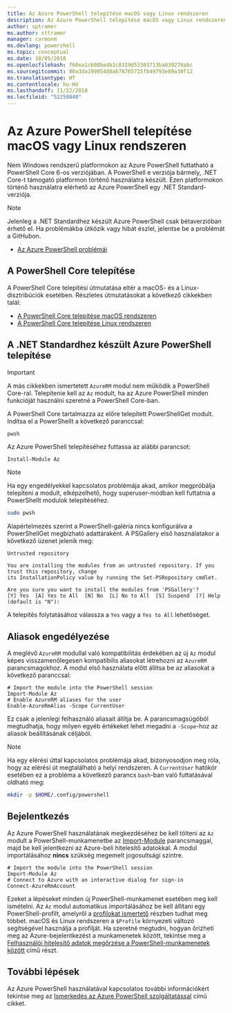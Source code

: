 ```yaml
---
title: Az Azure PowerShell telepítése macOS vagy Linux rendszeren
description: Az Azure PowerShell telepítése macOS vagy Linux rendszeren.
author: sptramer
ms.author: sttramer
manager: carmonm
ms.devlang: powershell
ms.topic: conceptual
ms.date: 10/05/2018
ms.openlocfilehash: f60ea1c608be4b1c8319d53303713ba039276abc
ms.sourcegitcommit: 80a3da199954d0ab78765715fb49793e89a30f12
ms.translationtype: HT
ms.contentlocale: hu-HU
ms.lasthandoff: 11/22/2018
ms.locfileid: "52259840"
---
```

# <a name="install-azure-powershell-on-macos-or-linux"></a>Az Azure PowerShell telepítése macOS vagy Linux rendszeren

Nem Windows rendszerű platformokon az Azure PowerShell futtatható a PowerShell Core 6-os verziójában. A PowerShell e verziója bármely, .NET Core-t támogató platformon történő használatra készült. Ezen platformokon történő használatra elérhető az Azure PowerShell egy .NET Standard-verziója.

> [!NOTE]
> Jelenleg a .NET Standardhez készült Azure PowerShell csak bétaverzióban érhető el.
> Ha problémákba ütközik vagy hibát észlel, jelentse be a problémát a GitHubon.
>
> * [Az Azure PowerShell problémái](https://github.com/azure/azure-docs-powershell/issues)

## <a name="install-powershell-core"></a>A PowerShell Core telepítése

A PowerShell Core telepítési útmutatása eltér a macOS- és a Linux-disztribúciók esetében.
Részletes útmutatásokat a következő cikkekben talál:

* [A PowerShell Core telepítése macOS rendszeren](/powershell/scripting/setup/installing-powershell-core-on-macos)
* [A PowerShell Core telepítése Linux rendszeren](/powershell/scripting/setup/installing-powershell-core-on-linux)

## <a name="install-azure-powershell-for-net-standard"></a>A .NET Standardhez készült Azure PowerShell telepítése

> [!IMPORTANT]
> A más cikkekben ismertetett `AzureRM` modul nem működik a PowerShell Core-ral.
> Telepítenie kell az `Az` modult, ha az Azure PowerShell minden funkcióját használni szeretné a PowerShell Core-ban.

A PowerShell Core tartalmazza az előre telepített PowerShellGet modult. Indítsa el a PowerShellt a következő paranccsal:

```bash
pwsh
```

Az Azure PowerShell telepítéséhez futtassa az alábbi parancsot:

```powershell-interactive
Install-Module Az
```

> [!NOTE]
> Ha egy engedélyekkel kapcsolatos problémája akad, amikor megpróbálja telepíteni a modult, elképzelhető, hogy superuser-módban kell futtatnia a PowerShellt modulok telepítéséhez.
>
> ```bash
> sudo pwsh
> ```

Alapértelmezés szerint a PowerShell-galéria nincs konfigurálva a PowerShellGet megbízható adattáraként. A PSGallery első használatakor a következő üzenet jelenik meg:

```output
Untrusted repository

You are installing the modules from an untrusted repository. If you trust this repository, change
its InstallationPolicy value by running the Set-PSRepository cmdlet.

Are you sure you want to install the modules from 'PSGallery'?
[Y] Yes  [A] Yes to All  [N] No  [L] No to All  [S] Suspend  [?] Help (default is "N"):
```

A telepítés folytatásához válassza a `Yes` vagy a `Yes to All` lehetőséget.

## <a name="enable-aliases"></a>Aliasok engedélyezése

A meglévő `AzureRM` modullal való kompatibilitás érdekében az új `Az` modul képes visszamenőlegesen kompatibilis aliasokat létrehozni az `AzureRM` parancsmagokhoz. A modul első használata előtt állítsa be az aliasokat a következő paranccsal:

```powershell-interactive
# Import the module into the PowerShell session
Import-Module Az
# Enable AzureRM aliases for the user
Enable-AzureRmAlias -Scope CurrentUser
```

Ez csak a jelenlegi felhasználó aliasait állítja be. A parancsmagsúgóból megtudhatja, hogy milyen egyéb értékeket lehet megadni a `-Scope`-hoz az aliasok beállításának céljából.

> [!NOTE]
> Ha egy elérési úttal kapcsolatos problémája akad, bizonyosodjon meg róla, hogy az elérési út megtalálható a helyi rendszeren. A `CurrentUser` hatókör esetében ez a probléma a következő parancs `bash`-ban való futtatásával oldható meg:
>
> ```bash
> mkdir -p $HOME/.config/powershell
> ```

## <a name="sign-in"></a>Bejelentkezés

Az Azure PowerShell használatának megkezdéséhez be kell tölteni az `Az` modult a PowerShell-munkamenetbe az [Import-Module](/powershell/module/Microsoft.PowerShell.Core/Import-Module) parancsmaggal, majd be kell jelentkezni az Azure-beli hitelesítő adatokkal. A modul importálásához __nincs__ szükség megemelt jogosultsági szintre.

```powershell-interactive
# Import the module into the PowerShell session
Import-Module Az
# Connect to Azure with an interactive dialog for sign-in
Connect-AzureRmAccount
```

Ezeket a lépéseket minden új PowerShell-munkamenet esetében meg kell ismételni. Az `Az` modul automatikus importálásához be kell állítani egy PowerShell-profilt, amelyről a [profilokat ismertető](/powershell/module/microsoft.powershell.core/about/about_profiles) részben tudhat meg többet.
macOS és Linux rendszeren a `$Profile` környezeti változó segítségével használja a profilját. Ha szeretné megtudni, hogyan őrizheti meg az Azure-bejelentkezést a munkamenetek között, tekintse meg a [Felhasználói hitelesítő adatok megőrzése a PowerShell-munkamenetek között](context-persistence.md) című részt.

## <a name="next-steps"></a>További lépések

Az Azure PowerShell használatával kapcsolatos további információkért tekintse meg az [Ismerkedés az Azure PowerShell szolgáltatással](get-started-azureps.md) című cikket.
